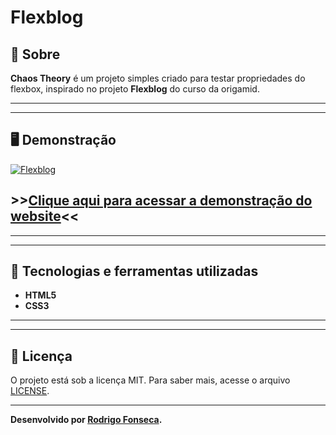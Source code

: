 # Flexblog



## 📝 Sobre

**Chaos Theory** é um projeto simples criado para testar propriedades do flexbox, inspirado no projeto **Flexblog** do curso da origamid.

---------
---------


## 🖥️ Demonstração
[![Flexblog](screencapture-rodrigofonsecag-github-io-flexblog-index-html-2021-06-26-17_52_45.png "Clique para acessar o projeto")](https://rodrigofonsecag.github.io/flexblog/ "Clique para acessar o projeto")  

## >>**[Clique aqui para acessar a demonstração do website](https://rodrigofonsecag.github.io/chaostheory/)**<<


----------
----------



## 🚀 Tecnologias e ferramentas utilizadas

- **HTML5**
- **CSS3**

----
----

## 📝 Licença

O projeto está sob a licença MIT. Para saber mais, acesse o arquivo [LICENSE](https://github.com/RodrigoFonsecaG/bikcraft/blob/main/LICENSE).

---

**Desenvolvido por [Rodrigo Fonseca](https://github.com/RodrigoFonsecaG/).**
